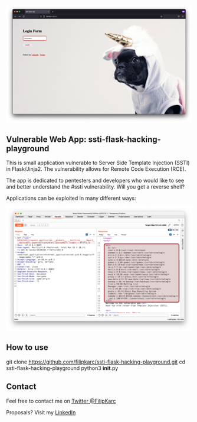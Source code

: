 ![screen](_img/screen1.png)

## Vulnerable Web App: ssti-flask-hacking-playground 

This is small application vulnerable to Server Side Template Injection (SSTI) in Flask/Jinja2. The vulnerability allows for 
Remote Code Execution (RCE). 

The app is dedicated to pentesters and developers who would like to see and better understand the #ssti vulnerability. Will 
you get a reverse shell?

Applications can be exploited in many different ways:

![screen](_img/screen2.png)

## How to use

git clone https://github.com/filipkarc/ssti-flask-hacking-playground.git
cd ssti-flask-hacking-playground
python3 __init__.py


## Contact

Feel free to contact me on [Twitter @FilipKarc](https://twitter.com/FilipKarc)

Proposals? Visit my [LinkedIn](https://www.linkedin.com/in/filip-karczewski/)


  
